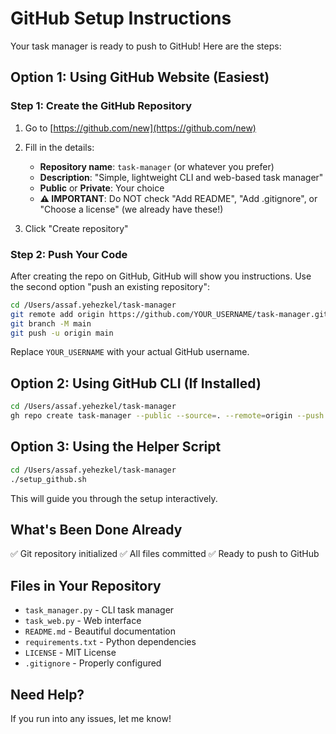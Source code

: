 # GitHub Setup Instructions

Your task manager is ready to push to GitHub! Here are the steps:

## Option 1: Using GitHub Website (Easiest)

### Step 1: Create the GitHub Repository

1. Go to [https://github.com/new](https://github.com/new)
2. Fill in the details:
   - **Repository name**: `task-manager` (or whatever you prefer)
   - **Description**: "Simple, lightweight CLI and web-based task manager"
   - **Public** or **Private**: Your choice
   - **⚠️ IMPORTANT**: Do NOT check "Add README", "Add .gitignore", or "Choose a license" (we already have these!)

3. Click "Create repository"

### Step 2: Push Your Code

After creating the repo on GitHub, GitHub will show you instructions. Use the second option "push an existing repository":

```bash
cd /Users/assaf.yehezkel/task-manager
git remote add origin https://github.com/YOUR_USERNAME/task-manager.git
git branch -M main
git push -u origin main
```

Replace `YOUR_USERNAME` with your actual GitHub username.

## Option 2: Using GitHub CLI (If Installed)

```bash
cd /Users/assaf.yehezkel/task-manager
gh repo create task-manager --public --source=. --remote=origin --push
```

## Option 3: Using the Helper Script

```bash
cd /Users/assaf.yehezkel/task-manager
./setup_github.sh
```

This will guide you through the setup interactively.

## What's Been Done Already

✅ Git repository initialized
✅ All files committed
✅ Ready to push to GitHub

## Files in Your Repository

- `task_manager.py` - CLI task manager
- `task_web.py` - Web interface
- `README.md` - Beautiful documentation
- `requirements.txt` - Python dependencies
- `LICENSE` - MIT License
- `.gitignore` - Properly configured

## Need Help?

If you run into any issues, let me know!

